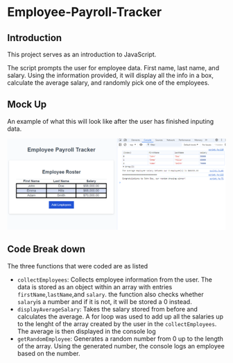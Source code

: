 # Employee-Payroll-Tracker

## Introduction
This project serves as an introduction to JavaScript.

The script prompts the user for employee data. First name, last name, and salary. Using the information provided, it will display all the info in a box, calculate the average salary, and randomly pick one of the employees.

## Mock Up
An example of what this will look like after the user has finished inputing data. 

![Demo of the ](./Assets/Demo.png)

## Code Break down
The three functions that were coded are as listed
* `collectEmployees`: Collects employee information from the user. The data is stored as an object within an array with entries `firstName`,`lastName`,and `salary`. the function also checks whether `salary`is a number and if it is not, it will be stored a 0 instead.
* `displayAverageSalary`: Takes the salary stored from before and calculates the average. A for loop was used to add up all the salaries up to the lenght of the array created by the user in the `collectEmployees`. The average is then displayed in the console log
* `getRandomEmployee`: Generates a random number from 0 up to the length of the array. Using the generated number, the console logs an employee based on the number.
